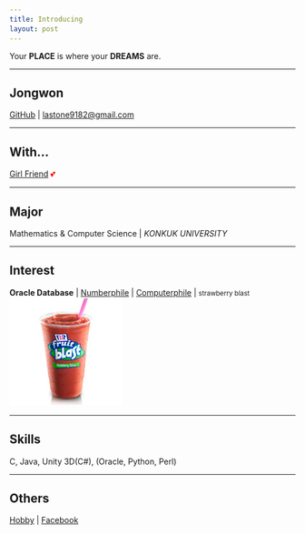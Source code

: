 ```yaml
---
title: Introducing
layout: post
---
```


Your **PLACE** is where your **DREAMS** are.

- - -

## Jongwon

[GitHub](//github.com/lastone9182) | <a href="mailto:lastone9182@gmail.com">lastone9182@gmail.com</a>

- - -

## With...

[Girl Friend](//www.instagram.com/uj31587/)<span class="animated infinite pulse" style="color:red; cursor:none;"> 💕 </span>

- - -

## Major

Mathematics & Computer Science | *KONKUK UNIVERSITY*

- - -

## Interest

**Oracle Database**
 | [Numberphile](//www.youtube.com/channel/UCoxcjq-8xIDTYp3uz647V5A)
 | [Computerphile](//www.youtube.com/channel/UC9-y-6csu5WGm29I7JiwpnA) |  <small id="blast">strawberry blast
 <img class="blast-content" width="199px" height="190px" src="/image/Strawberry_Citrus_Fruit_Blast.jpg" /></small>
- - -

## Skills

C, Java, Unity 3D(C#), (Oracle, Python, Perl)

- - -

## Others

[Hobby](//www.youtube.com/channel/UCddQOuoYBVq_7vtpD22Fccg) |
[Facebook](//www.facebook.com/jongwon.choi.7509)
